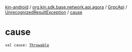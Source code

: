 [kin-android](../../../index.md) / [org.kin.sdk.base.network.api.agora](../../index.md) / [GrpcApi](../index.md) / [UnrecognizedResultException](index.md) / [cause](./cause.md)

# cause

`val cause: `[`Throwable`](https://kotlinlang.org/api/latest/jvm/stdlib/kotlin/-throwable/index.html)